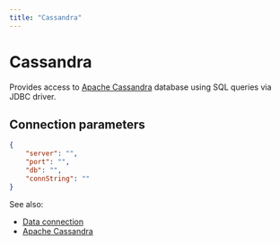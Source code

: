 ```yaml
---
title: "Cassandra"
---
```

<!-- SUBTITLE: -->

# Cassandra

Provides access to [Apache Cassandra](https://cassandra.apache.org/) database
using SQL queries via JDBC driver.

## Connection parameters

```json
{
    "server": "",
    "port": "",
    "db": "",
    "connString": ""
}
```

See also:

* [Data connection](../data-connection.md)
* [Apache Cassandra](https://cassandra.apache.org/)
